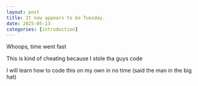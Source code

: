 ```yaml
---
layout: post
title: It now appears to be Tuesday.
date: 2025-05-13
categories: [introduction]
---
```


Whoops, time went fast

This is kind of cheating because I stole tha guys code

I will learn how to code this on my own in no time (said the man in the big hat)
